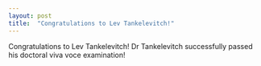 ```yaml
---
layout: post
title:  "Congratulations to Lev Tankelevitch!"
---
```


Congratulations to Lev Tankelevitch! Dr Tankelevitch successfully passed his doctoral viva voce examination!
